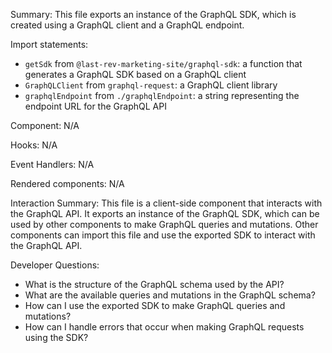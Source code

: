 Summary:
This file exports an instance of the GraphQL SDK, which is created using a GraphQL client and a GraphQL endpoint.

Import statements:
- `getSdk` from `@last-rev-marketing-site/graphql-sdk`: a function that generates a GraphQL SDK based on a GraphQL client
- `GraphQLClient` from `graphql-request`: a GraphQL client library
- `graphqlEndpoint` from `./graphqlEndpoint`: a string representing the endpoint URL for the GraphQL API

Component:
N/A

Hooks:
N/A

Event Handlers:
N/A

Rendered components:
N/A

Interaction Summary:
This file is a client-side component that interacts with the GraphQL API. It exports an instance of the GraphQL SDK, which can be used by other components to make GraphQL queries and mutations. Other components can import this file and use the exported SDK to interact with the GraphQL API.

Developer Questions:
- What is the structure of the GraphQL schema used by the API?
- What are the available queries and mutations in the GraphQL schema?
- How can I use the exported SDK to make GraphQL queries and mutations?
- How can I handle errors that occur when making GraphQL requests using the SDK?